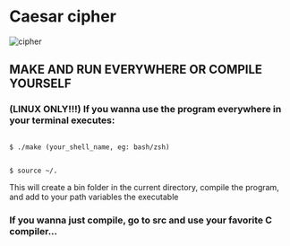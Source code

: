 # Caesar cipher

![cipher](https://uploaddeimagens.com.br/images/003/646/852/full/Screenshot_from_2022-01-25_15-44-42.png?1643136722)

## MAKE AND RUN EVERYWHERE OR COMPILE YOURSELF
### (LINUX ONLY!!!) If you wanna use the program everywhere in your terminal executes: 
<code>
$ ./make (your_shell_name, eg: bash/zsh)</code>
<p>

</p>
<code>
$ source ~/.<your_shell_name.rc>
</code>


This will create a bin folder in the current directory, compile the program, and add to your path variables the executable


### If you wanna just compile, go to src and use your favorite C compiler...
